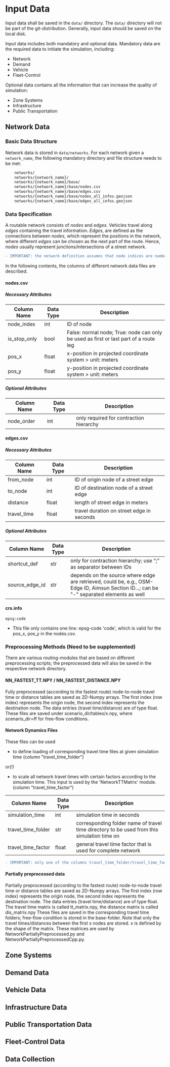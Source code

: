 # Input Data

Input data shall be saved in the `data/` directory. The `data/` directory will not be part of the git-distribution. Generally, input data should be saved on the local disk.

Input data includes both mandatory and optional data. Mandatory data are the required data to initiate the simulation, including:

- Network
- Demand
- Vehicle
- Fleet-Control

Optional data contains all the information that can increase the quality of simulation:

- Zone Systems
- Infrastructure
- Public Transportation

## Network Data

### Basic Data Structure

Network data is stored in `data/networks`. For each network given a `network_name`, the following mandatory directory and file structure needs to be met:

```diff
    networks/  
    networks/{network_name}/  
    networks/{network_name}/base/  
    networks/{network_name}/base/nodes.csv  
    networks/{network_name}/base/edges.csv  
    networks/{network_name}/base/nodes_all_infos.geojson  
    networks/{network_name}/base/edges_all_infos.geojson
```

<!-- Yunfei: should we specify the data format here? -->
### Data Specification

A routable network consists of *nodes* and *edges*. Vehicles travel along *edges* containing the travel information. *Edges*, are defined as the connections between *nodes*, which represent the positions in the network, where different *edges* can be chosen as the next part of the route. Hence, *nodes* usually represent junctions/intersections of a street network.

```diff
- IMPORTANT: the network definition assumes that node indices are numbered from 0..|N-1|!
```

In the following contents, the columns of different network data files are described.

#### nodes.csv

##### Necessary Attributes

Column Name | Data Type | Description
-- | -- | --
node_index | int | ID of node
is_stop_only | bool | False: normal node; True: node can only be used as first or last part of a route leg
pos_x | float | x-position in projected coordinate system > unit: meters
pos_y | float | y-position in projected coordinate system > unit: meters

##### Optional Attributes

Column Name | Data Type | Description
-- | -- | --
node_order | int | only required for contraction hierarchy

#### edges.csv

##### Necessary Attributes

Column Name | Data Type | Description
-- | -- | --
from_node | int | ID of origin node of a street edge
to_node | int | ID of destination node of a street edge
distance | float | length of street edge in meters
travel_time | float | travel duration on street edge in seconds

##### Optional Attributes

Column Name | Data Type | Description
-- | -- | --
shortcut_def | str | only for contraction hierarchy; use “;” as separator between IDs
source_edge_id | str | depends on the source where edge are retrieved, could be, e.g., OSM-Edge ID, Aimsun Section ID...; can be "-" separated elements as well

<!-- Yunfei: do we need to cite the reference (osm, aimsun) here? -->

#### crs.info

`epsg:code`

- This file only contains one line: epsg-code 'code', which is valid for the pos_x, pos_y in the nodes.csv.

### Preprocessing Methods (Need to be supplemented)

There are various routing-modules that are based on different preprocessing scripts; the preprocessed data will also be saved in the respective network directory.

#### NN_FASTEST_TT.NPY / NN_FASTEST_DISTANCE.NPY

Fully preprocessed (according to the fastest route) node-to-node travel time or distance tables are saved as 2D-Numpy arrays.
The first index (row index) represents the origin node, the second index represents the destination node.
The data entries (travel time/distance) are of type float.
These files are saved under scenario_dir/tables/x.npy, where scenario_dir=ff for free-flow conditions.

#### Network Dynamics Files

These files can be used

* to define loading of corresponding travel time files at given simulation time (column "travel_time_folder")

or(!)

* to scale all network travel times with certain factors according to the simulation time. This input is used by the 'NetworkTTMatrix' module. (column "travel_time_factor")

Column Name | Data Type | Description
-- | -- | --
simulation_time | int | simulation time in seconds
travel_time_folder | str | corresponding folder name of travel time directory to be used from this simulation time on
travel_time_factor | float | general travel time factor that is used for complete network

```diff
- IMPORTANT: only one of the columns travel_time_folder/travel_time_factor is allowed to be given!
```

#### Partially preprocessed data

Partially preprocessed (according to the fastest route) node-to-node travel time or distance tables are saved as 2D-Numpy arrays.
The first index (row index) represents the origin node, the second index represents the destination node.
The data entries (travel time/distance) are of type float.
The travel time matrix is called tt_matrix.npy, the distance matrix is called dis_matrix.npy
These files are saved in the corresponding travel time folders; free-flow condition is stored in the base-folder.
Note that only the travel times/distances between the first x nodes are stored. x is defined by the shape of the matrix.
These matrices are used by NetworkPartiallyPreprocessed.py and NetworkPartiallyPreprocessedCpp.py.

<!-- (Yunfei): base directory 

(Roman): preprocessing methods  -->

## Zone Systems

<!-- (Yunfei) [optional input data]  -->

## Demand Data

<!-- (Yunfei) 

(disaggregated) trip data 

aggregated forecast data [optional]  -->

## Vehicle Data

<!-- (Yunfei)  -->

## Infrastructure Data

<!-- (Yunfei) [optional input data] 

* boarding points 

* depots 

* public charging infrastructure  -->

## Public Transportation Data

<!-- (Yunfei) [optional input data]  -->

## Fleet-Control Data

<!-- (Yunfei) [optional input data]  -->

## Data Collection

<!-- (Roman & Flo): access to prepared data sets  -->
